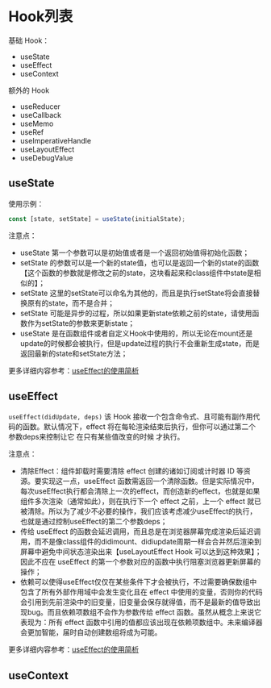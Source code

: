 # Hook列表
基础 Hook：
- useState
- useEffect
- useContext

额外的 Hook
- useReducer
- useCallback
- useMemo
- useRef
- useImperativeHandle
- useLayoutEffect
- useDebugValue

## useState
使用示例：
````js
const [state, setState] = useState(initialState);
````
注意点：
- useState 第一个参数可以是初始值或者是一个返回初始值得初始化函数；
- setState 的参数可以是一个新的state值，也可以是返回一个新的state的函数【这个函数的参数就是修改之前的state，这块看起来和class组件中state是相似的】；
- setState 这里的setState可以命名为其他的，而且是执行setState将会直接替换原有的state，而不是合并；
- setState 可能是异步的过程，所以如果更新state依赖之前的state，请使用函数作为setState的参数来更新state；
- useState 是在函数组件或者自定义Hook中使用的，所以无论在mount还是update的时候都会被执行，但是update过程的执行不会重新生成state，而是返回最新的state和setState方法；

更多详细内容参考：[useEffect的使用简析](./useState.md)

## useEffect
`useEffect(didUpdate, deps)` 该 Hook 接收一个包含命令式、且可能有副作用代码的函数。默认情况下，effect 将在每轮渲染结束后执行，但你可以通过第二个参数deps来控制让它 在只有某些值改变的时候 才执行。

注意点：
- 清除Effect：组件卸载时需要清除 effect 创建的诸如订阅或计时器 ID 等资源。要实现这一点，useEffect 函数需返回一个清除函数。但是实际情况中，每次useEffect执行都会清除上一次的effect，而创造新的effect，也就是如果组件多次渲染（通常如此），则在执行下一个 effect 之前，上一个 effect 就已被清除。所以为了减少不必要的操作，我们应该考虑减少useEffect的执行，也就是通过控制useEffect的第二个参数deps；
- 传给 useEffect 的函数会延迟调用，而且总是在浏览器屏幕完成渲染后延迟调用，而不是像class组件的didimount、didiupdate周期一样会合并然后渲染到屏幕中避免中间状态渲染出来【useLayoutEffect Hook 可以达到这种效果】；因此不应在 useEffect 的第一个参数对应的函数中执行阻塞浏览器更新屏幕的操作；
- 依赖可以使得useEffect仅仅在某些条件下才会被执行，不过需要确保数组中包含了所有外部作用域中会发生变化且在 effect 中使用的变量，否则你的代码会引用到先前渲染中的旧变量，旧变量会保存就得值，而不是最新的值导致出现bug。而且依赖项数组不会作为参数传给 effect 函数。虽然从概念上来说它表现为：所有 effect 函数中引用的值都应该出现在依赖项数组中。未来编译器会更加智能，届时自动创建数组将成为可能。

更多详细内容参考：[useEffect的使用简析](./useEffect.md)

## useContext


